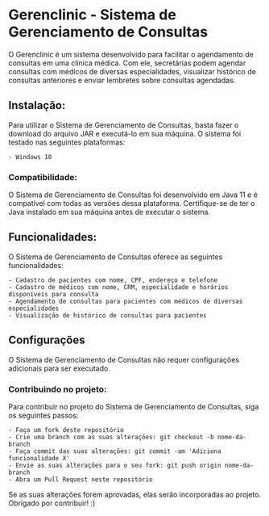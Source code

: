 # Gerenclinic - Sistema de Gerenciamento de Consultas

O Gerenclinic é um sistema desenvolvido para facilitar o agendamento de consultas em uma clínica médica. Com ele, secretárias podem agendar consultas com médicos de diversas especialidades, visualizar histórico de consultas anteriores e enviar lembretes sobre consultas agendadas.

## Instalação:

Para utilizar o Sistema de Gerenciamento de Consultas, basta fazer o download do arquivo JAR e executá-lo em sua máquina. O sistema foi testado nas seguintes plataformas:

    - Windows 10
    
### Compatibilidade:

O Sistema de Gerenciamento de Consultas foi desenvolvido em Java 11 e é compatível com todas as versões dessa plataforma. Certifique-se de ter o Java instalado em sua máquina antes de executar o sistema.

## Funcionalidades:

O Sistema de Gerenciamento de Consultas oferece as seguintes funcionalidades:

    - Cadastro de pacientes com nome, CPF, endereço e telefone
    - Cadastro de médicos com nome, CRM, especialidade e horários disponíveis para consulta
    - Agendamento de consultas para pacientes com médicos de diversas especialidades
    - Visualização de histórico de consultas para pacientes

## Configurações

O Sistema de Gerenciamento de Consultas não requer configurações adicionais para ser executado. 


### Contribuindo no projeto:

Para contribuir no projeto do Sistema de Gerenciamento de Consultas, siga os seguintes passos:

    - Faça um fork deste repositório
    - Crie uma branch com as suas alterações: git checkout -b nome-da-branch
    - Faça commit das suas alterações: git commit -am 'Adiciona funcionalidade X'
    - Envie as suas alterações para o seu fork: git push origin nome-da-branch
    - Abra um Pull Request neste repositório

Se as suas alterações forem aprovadas, elas serão incorporadas ao projeto. Obrigado por contribuir! :)
